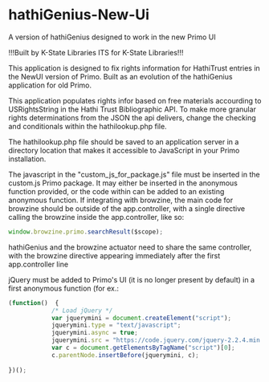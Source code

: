 # hathiGenius-New-Ui
A version of hathiGenius designed to work in the new Primo UI


!!!Built by K-State Libraries ITS for K-State Libraries!!!

This application is designed to fix rights information for HathiTrust entries in the NewUI version of Primo. Built as an evolution of the hathiGenius application for old Primo.

This application populates rights infor based on free materials accourding to USRightsString in the Hathi Trust Bibliographic API. To make more granular rights determinations from the JSON the api delivers, change the checking and conditionals within the hathilookup.php file.

The hathilookup.php file should be saved to an application server in a directory location that makes it accessible to JavaScript in your Primo installation.

The javascript in the "custom_js_for_package.js" file must be inserted in the custom.js Primo package. It may either be inserted in the anonymous function provided, or the code within can be added to an existing anonymous function. If integrating with browzine, the main code for browzine should be outside of the app.controller, with a single directive calling the browzine inside the app.controller, like so:

```javascript
window.browzine.primo.searchResult($scope);
```

hathiGenius and the browzine actuator need to share the same controller, with the browzine directive appearing immediately after the first app.controller line

jQuery must be added to Primo's UI (it is no longer present by default) in a first anonymous function (for ex.:

```javascript
(function()  {
            /* Load jQuery */
            var jquerymini = document.createElement("script");
            jquerymini.type = "text/javascript";
            jquerymini.async = true;
            jquerymini.src = "https://code.jquery.com/jquery-2.2.4.min.js";
            var c = document.getElementsByTagName("script")[0];
            c.parentNode.insertBefore(jquerymini, c); 
    
})();
```
